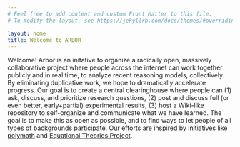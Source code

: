 ```yaml
---
# Feel free to add content and custom Front Matter to this file.
# To modify the layout, see https://jekyllrb.com/docs/themes/#overriding-theme-defaults

layout: home
title: Welcome to ARBOR
---
```



Welcome! 
Arbor is an initative to organize a radically open, massively collaborative project where people across the internet can work together publicly and in real time, to analyze recent reasoning models, collectively.
By eliminating duplicative work, we hope to dramatically accelerate progress.
Our goal is to create a central clearinghouse where people can (1) ask, discuss, and prioritize research questions, (2) post and discuss full (or even better, early+partial) experimental results, (3) host a Wiki-like repository to self-organize and communicate what we have learned.
The goal is to make this as open as possible, and to find ways to let people of all types of backgrounds participate.
Our efforts are inspired by initiatives like [polymath](https://en.wikipedia.org/wiki/Polymath_Project) and [Equational Theories Project](https://teorth.github.io/equational_theories/).
